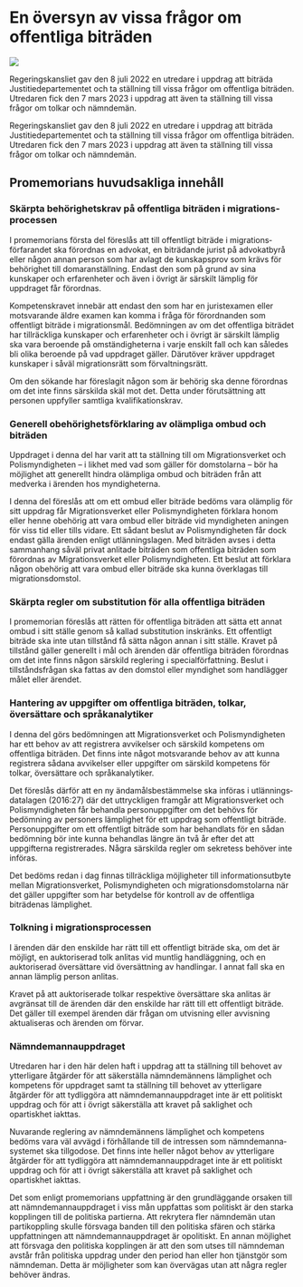 # En översyn av vissa frågor om offentliga biträden

![](/contentassets/af3e12acceb54ef28e93ae685f777338/omslag-framsida-ds-202314.jpg?width=150&quality=85)

Regeringskansliet gav den 8 juli 2022 en utredare i uppdrag att biträda Justitie­departe­mentet och ta ställning till vissa frågor om offent­liga biträden. Utredaren fick den 7 mars 2023 i uppdrag att även ta ställning till vissa frågor om tolkar och nämndemän.

Regeringskansliet gav den 8 juli 2022 en utredare i uppdrag att biträda Justitie­departe­mentet och ta ställning till vissa frågor om offent­liga biträden. Utredaren fick den 7 mars 2023 i uppdrag att även ta ställning till vissa frågor om tolkar och nämndemän.

## Promemorians huvudsakliga innehåll

### Skärpta behörighets­krav på offentliga biträden i migrations­processen

I promemorians första del föreslås att till offentligt biträde i migrations­förfarandet ska för­ordnas en advokat, en biträdande jurist på advokatbyrå eller någon annan person som har avlagt de kunskaps­prov som krävs för behörighet till domar­anställning. Endast den som på grund av sina kunskaper och erfarenheter och även i övrigt är särskilt lämplig för uppdraget får förordnas.

Kompetenskravet innebär att endast den som har en jurist­examen eller motsvarande äldre examen kan komma i fråga för förord­nanden som offentligt biträde i migrations­mål. Bedöm­ningen av om det offentliga biträdet har tillräckliga kunskaper och erfarenheter och i övrigt är särskilt lämplig ska vara beroende på omständig­heterna i varje enskilt fall och kan således bli olika beroende på vad uppdraget gäller. Därutöver kräver uppdraget kunskaper i såväl migrations­rätt som förvalt­ningsrätt.

Om den sökande har föreslagit någon som är behörig ska denne förordnas om det inte finns särskilda skäl mot det. Detta under förutsättning att personen uppfyller samtliga kvalifi­kations­krav.

### Generell obehörighetsförklaring av olämpliga ombud och biträden

Uppdraget i denna del har varit att ta ställning till om Migrations­verket och Polis­myndig­heten – i likhet med vad som gäller för dom­stolarna – bör ha möjlighet att generellt hindra olämpliga ombud och biträden från att medverka i ärenden hos myndig­heterna.

I denna del föreslås att om ett ombud eller biträde bedöms vara olämplig för sitt uppdrag får Migrations­verket eller Polis­myndig­heten förklara honom eller henne obehörig att vara ombud eller biträde vid myndig­heten aningen för viss tid eller tills vidare. Ett sådant beslut av Polis­myndig­heten får dock endast gälla ärenden enligt utlän­nings­lagen. Med biträden avses i detta samman­hang såväl privat anlitade biträden som offentliga biträden som förordnas av Migrations­verket eller Polis­myndig­heten. Ett beslut att förklara någon obehörig att vara ombud eller biträde ska kunna överklagas till migrations­domstol.

### Skärpta regler om substitution för alla offentliga biträden

I promemorian föreslås att rätten för offent­liga biträden att sätta ett annat ombud i sitt ställe genom så kallad substi­tution inskränks. Ett offentligt biträde ska inte utan tillstånd få sätta någon annan i sitt ställe. Kravet på tillstånd gäller generellt i mål och ärenden där offentliga biträden förordnas om det inte finns någon särskild reglering i special­författning. Beslut i tillstånds­frågan ska fattas av den domstol eller myndighet som handlägger målet eller ärendet.

### Hantering av uppgifter om offentliga biträden, tolkar, översättare och språkanalytiker

I denna del görs bedöm­ningen att Migrations­verket och Polis­myndig­heten har ett behov av att registrera avvikelser och särskild kompetens om offentliga biträden. Det finns inte något mot­svarande behov av att kunna registrera sådana avvikelser eller uppgifter om särskild kompetens för tolkar, översättare och språk­analytiker.

Det föreslås därför att en ny ända­måls­bestäm­melse ska införas i utlännings­datalagen (2016:27) där det uttryckligen framgår att Migrations­verket och Polis­myndig­heten får behandla person­uppgifter om det behövs för bedömning av personers lämplighet för ett uppdrag som offentligt biträde. Person­upp­gifter om ett offentligt biträde som har behand­lats för en sådan bedöm­ning bör inte kunna behandlas längre än två år efter det att uppgifterna regist­rerades. Några särskilda regler om sekretess behöver inte införas.

Det bedöms redan i dag finnas tillräckliga möjligheter till informations­utbyte mellan Migrations­verket, Polis­myndigheten och migrations­domstolarna när det gäller uppgifter som har betydelse för kontroll av de offentliga biträdenas lämplighet.

### Tolkning i migrationsprocessen

I ärenden där den enskilde har rätt till ett offentligt biträde ska, om det är möjligt, en auktoriserad tolk anlitas vid muntlig hand­lägg­ning, och en auktoriserad översättare vid över­sättning av handlingar. I annat fall ska en annan lämplig person anlitas.

Kravet på att auktori­serade tolkar respektive över­sättare ska anlitas är avgränsat till de ärenden där den enskilde har rätt till ett offentligt biträde. Det gäller till exempel ärenden där frågan om utvisning eller avvisning aktualiseras och ärenden om förvar.

### Nämndemannauppdraget

Utredaren har i den här delen haft i uppdrag att ta ställning till behovet av ytterligare åtgärder för att säkerställa nämnde­männens lämp­lighet och kompetens för uppdraget samt ta ställning till behovet av ytterligare åtgärder för att tydliggöra att nämnde­manna­upp­draget inte är ett politiskt uppdrag och för att i övrigt säker­ställa att kravet på saklighet och opartiskhet iakttas.

Nuvarande reglering av nämnde­männens lämp­lighet och kompetens bedöms vara väl avvägd i förhållande till de intressen som nämnde­manna­systemet ska tillgodose. Det finns inte heller något behov av ytterligare åtgärder för att tydliggöra att nämnde­manna­uppdraget inte är ett politiskt uppdrag och för att i övrigt säkerställa att kravet på saklighet och opartiskhet iakttas.

Det som enligt promemorians uppfattning är den grund­läggande orsaken till att nämnde­manna­uppdraget i viss mån uppfattas som politiskt är den starka kopplingen till de politiska partierna. Att rekrytera fler nämnde­män utan parti­koppling skulle försvaga banden till den politiska sfären och stärka upp­fatt­ningen att nämnde­manna­uppdraget är opolitiskt. En annan möjlig­het att försvaga den politiska kopp­lingen är att den som utses till nämndeman avstår från politiska uppdrag under den period han eller hon tjänstgör som nämnde­man. Detta är möjlig­heter som kan övervägas utan att några regler behöver ändras.
